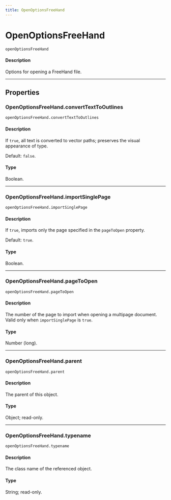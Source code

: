 ```yaml
---
title: OpenOptionsFreeHand
---
```

# OpenOptionsFreeHand

`openOptionsFreeHand`

#### Description

Options for opening a FreeHand file.

---

## Properties

### OpenOptionsFreeHand.convertTextToOutlines

`openOptionsFreeHand.convertTextToOutlines`

#### Description

If `true`, all text is converted to vector paths; preserves the visual appearance of type.

Default: `false`.

#### Type

Boolean.

---

### OpenOptionsFreeHand.importSinglePage

`openOptionsFreeHand.importSinglePage`

#### Description

If `true`, imports only the page specified in the `pageToOpen` property.

Default: `true`.

#### Type

Boolean.

---

### OpenOptionsFreeHand.pageToOpen

`openOptionsFreeHand.pageToOpen`

#### Description

The number of the page to import when opening a multipage document. Valid only when `importSinglePage` is `true`.

#### Type

Number (long).

---

### OpenOptionsFreeHand.parent

`openOptionsFreeHand.parent`

#### Description

The parent of this object.

#### Type

Object; read-only.

---

### OpenOptionsFreeHand.typename

`openOptionsFreeHand.typename`

#### Description

The class name of the referenced object.

#### Type

String; read-only.
